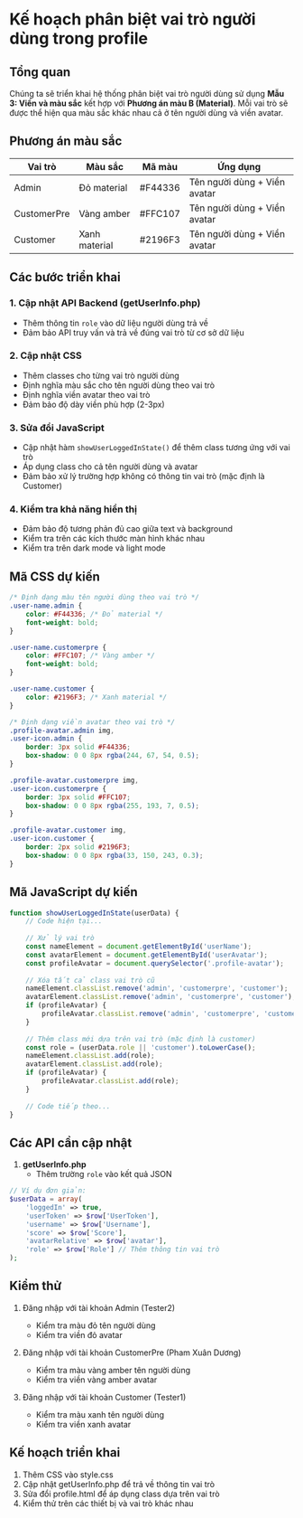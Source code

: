 # Kế hoạch phân biệt vai trò người dùng trong profile

## Tổng quan

Chúng ta sẽ triển khai hệ thống phân biệt vai trò người dùng sử dụng **Mẫu 3: Viền và màu sắc** kết hợp với **Phương án màu B (Material)**. Mỗi vai trò sẽ được thể hiện qua màu sắc khác nhau cả ở tên người dùng và viền avatar.

## Phương án màu sắc

| Vai trò | Màu sắc | Mã màu | Ứng dụng |
|---------|---------|--------|----------|
| Admin | Đỏ material | #F44336 | Tên người dùng + Viền avatar |
| CustomerPre | Vàng amber | #FFC107 | Tên người dùng + Viền avatar |
| Customer | Xanh material | #2196F3 | Tên người dùng + Viền avatar |

## Các bước triển khai

### 1. Cập nhật API Backend (getUserInfo.php)
- Thêm thông tin `role` vào dữ liệu người dùng trả về
- Đảm bảo API truy vấn và trả về đúng vai trò từ cơ sở dữ liệu

### 2. Cập nhật CSS
- Thêm classes cho từng vai trò người dùng
- Định nghĩa màu sắc cho tên người dùng theo vai trò
- Định nghĩa viền avatar theo vai trò
- Đảm bảo độ dày viền phù hợp (2-3px)

### 3. Sửa đổi JavaScript
- Cập nhật hàm `showUserLoggedInState()` để thêm class tương ứng với vai trò
- Áp dụng class cho cả tên người dùng và avatar
- Đảm bảo xử lý trường hợp không có thông tin vai trò (mặc định là Customer)

### 4. Kiểm tra khả năng hiển thị
- Đảm bảo độ tương phản đủ cao giữa text và background
- Kiểm tra trên các kích thước màn hình khác nhau
- Kiểm tra trên dark mode và light mode

## Mã CSS dự kiến

```css
/* Định dạng màu tên người dùng theo vai trò */
.user-name.admin {
    color: #F44336; /* Đỏ material */
    font-weight: bold;
}

.user-name.customerpre {
    color: #FFC107; /* Vàng amber */
    font-weight: bold;
}

.user-name.customer {
    color: #2196F3; /* Xanh material */
}

/* Định dạng viền avatar theo vai trò */
.profile-avatar.admin img, 
.user-icon.admin {
    border: 3px solid #F44336;
    box-shadow: 0 0 8px rgba(244, 67, 54, 0.5);
}

.profile-avatar.customerpre img,
.user-icon.customerpre {
    border: 3px solid #FFC107;
    box-shadow: 0 0 8px rgba(255, 193, 7, 0.5);
}

.profile-avatar.customer img,
.user-icon.customer {
    border: 2px solid #2196F3;
    box-shadow: 0 0 8px rgba(33, 150, 243, 0.3);
}
```

## Mã JavaScript dự kiến

```javascript
function showUserLoggedInState(userData) {
    // Code hiện tại...
    
    // Xử lý vai trò
    const nameElement = document.getElementById('userName');
    const avatarElement = document.getElementById('userAvatar');
    const profileAvatar = document.querySelector('.profile-avatar');
    
    // Xóa tất cả class vai trò cũ
    nameElement.classList.remove('admin', 'customerpre', 'customer');
    avatarElement.classList.remove('admin', 'customerpre', 'customer');
    if (profileAvatar) {
        profileAvatar.classList.remove('admin', 'customerpre', 'customer');
    }
    
    // Thêm class mới dựa trên vai trò (mặc định là customer)
    const role = (userData.role || 'customer').toLowerCase();
    nameElement.classList.add(role);
    avatarElement.classList.add(role);
    if (profileAvatar) {
        profileAvatar.classList.add(role);
    }
    
    // Code tiếp theo...
}
```

## Các API cần cập nhật

1. **getUserInfo.php**
   - Thêm trường `role` vào kết quả JSON

```php
// Ví dụ đơn giản:
$userData = array(
    'loggedIn' => true,
    'userToken' => $row['UserToken'],
    'username' => $row['Username'],
    'score' => $row['Score'],
    'avatarRelative' => $row['avatar'],
    'role' => $row['Role'] // Thêm thông tin vai trò
);
```

## Kiểm thử

1. Đăng nhập với tài khoản Admin (Tester2)
   - Kiểm tra màu đỏ tên người dùng
   - Kiểm tra viền đỏ avatar

2. Đăng nhập với tài khoản CustomerPre (Pham Xuân Dương)
   - Kiểm tra màu vàng amber tên người dùng
   - Kiểm tra viền vàng amber avatar

3. Đăng nhập với tài khoản Customer (Tester1)
   - Kiểm tra màu xanh tên người dùng
   - Kiểm tra viền xanh avatar

## Kế hoạch triển khai

1. Thêm CSS vào style.css
2. Cập nhật getUserInfo.php để trả về thông tin vai trò
3. Sửa đổi profile.html để áp dụng class dựa trên vai trò
4. Kiểm thử trên các thiết bị và vai trò khác nhau